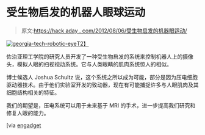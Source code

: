# 受生物启发的机器人眼球运动

> 原文:[https://hack aday . com/2012/08/06/受生物启发的机器眼运动/](https://hackaday.com/2012/08/06/biological-inspired-robotic-eye-movements/)

[![](../Images/0c33ebd2d637708d2a9f65ff76269ce2.png "georgia-tech-robotic-eye")T2】](http://www.blogcdn.com/www.engadget.com/media/2012/07/georgia-tech-robotic-eye.jpg)

佐治亚理工学院的研究人员开发了一种受生物启发的系统来控制机器人上的摄像头，模拟人眼的扫视视动系统。它与人类眼睛的肌肉系统惊人的相似。

博士候选人 Joshua Schultz 说，这个系统之所以成为可能，部分是因为压电细胞驱动器技术。由于他们实验室开发的致动器，现在有可能捕捉许多与人眼肌肉及其细胞结构相关的特征。

我们的期望是，压电系统可以用于未来基于 MRI 的手术，进一步提高我们研究和修复人眼的能力。

[via [engadget](http://www.engadget.com/2012/07/07/georgia-tech-scientists-developing-biology-inspired-system-to-gi/ "Engadget")